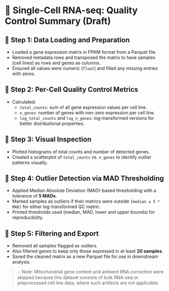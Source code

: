 # 🧬 Single-Cell RNA-seq: Quality Control Summary (Draft)

## 🔹 Step 1: Data Loading and Preparation
- Loaded a gene expression matrix in FPKM format from a Parquet file.
- Removed metadata rows and transposed the matrix to have samples (cell lines) as rows and genes as columns.
- Ensured all values were numeric (`float`) and filled any missing entries with zeros.

## 🔹 Step 2: Per-Cell Quality Control Metrics
- Calculated:
  - `total_counts`: sum of all gene expression values per cell line.
  - `n_genes`: number of genes with non-zero expression per cell line.
  - `log_total_counts` and `log_n_genes`: log-transformed versions for better distributional properties.

## 🔹 Step 3: Visual Inspection
- Plotted histograms of total counts and number of detected genes.
- Created a scatterplot of `total_counts` vs. `n_genes` to identify outlier patterns visually.

## 🔹 Step 4: Outlier Detection via MAD Thresholding
- Applied Median Absolute Deviation (MAD)-based thresholding with a tolerance of **5 MADs**.
- Marked samples as outliers if their metrics were outside `[median ± 5 * MAD]` for either log-transformed QC metric.
- Printed thresholds used (median, MAD, lower and upper bounds) for reproducibility.

## 🔹 Step 5: Filtering and Export
- Removed all samples flagged as outliers.
- Also filtered genes to keep only those expressed in at least **20 samples**.
- Saved the cleaned matrix as a new Parquet file for use in downstream analysis.

> 💡 Note: Mitochondrial gene content and ambient RNA correction were skipped because this dataset consists of bulk RNA-seq or preprocessed cell line data, where such artifacts are not applicable.
